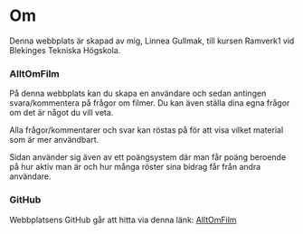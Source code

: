 
Om
=========================

Denna webbplats är skapad av mig, Linnea Gullmak, till kursen Ramverk1 vid Blekinges Tekniska Högskola.

### AlltOmFilm
På denna webbplats kan du skapa en användare och sedan antingen svara/kommentera på frågor om filmer. Du kan även ställa dina egna frågor om det är något du vill veta.

Alla frågor/kommentarer och svar kan röstas på för att visa vilket material som är mer användbart.

Sidan använder sig även av ett poängsystem där man får poäng beroende på hur aktiv man är och hur många röster sina bidrag får från andra användare.

### GitHub
Webbplatsens GitHub går att hitta via denna länk: [AlltOmFilm](https://github.com/lingul/ramverk1-proj)
